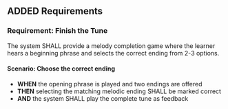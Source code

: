 ## ADDED Requirements
### Requirement: Finish the Tune
The system SHALL provide a melody completion game where the learner hears a beginning phrase and selects the correct ending from 2-3 options.

#### Scenario: Choose the correct ending
- **WHEN** the opening phrase is played and two endings are offered
- **THEN** selecting the matching melodic ending SHALL be marked correct
- **AND** the system SHALL play the complete tune as feedback

